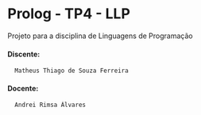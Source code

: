 # Prolog - TP4 - LLP
  Projeto para a disciplina de Linguagens de Programação

  #### Discente:
      Matheus Thiago de Souza Ferreira
    
 #### Docente:
      Andrei Rimsa Álvares
